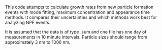 
This code attempts to calculate growth rates from new particle formation events with mode fitting, maximum concentration and appearance time methods. It compares their uncertainties and which methods work best for analyzing NPF events.

It is assumed that the data is of type .sum and one file has one day of measurements in 10 minute intervals. Particle sizes should range from approximately 3 nm to 1000 nm.
